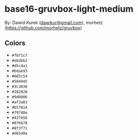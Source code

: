 # base16-gruvbox-light-medium

By: Dawid Kurek (dawikur@gmail.com), morhetz (https://github.com/morhetz/gruvbox)

## Colors

* `#fbf1c7`
* `#ebdbb2`
* `#d5c4a1`
* `#bdae93`
* `#665c54`
* `#504945`
* `#3c3836`
* `#282828`
* `#9d0006`
* `#af3a03`
* `#b57614`
* `#79740e`
* `#427b58`
* `#076678`
* `#8f3f71`
* `#d65d0e`
